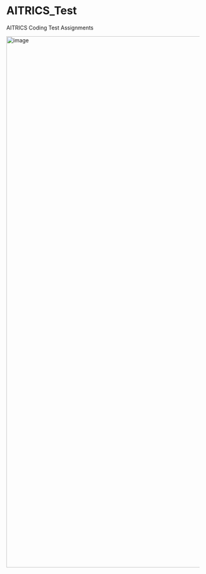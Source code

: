 
# AITRICS_Test
AITRICS Coding Test Assignments

<img width="1386" alt="image" src="https://github.com/user-attachments/assets/143f81d0-9c4b-416f-b03a-85279016a71c">
